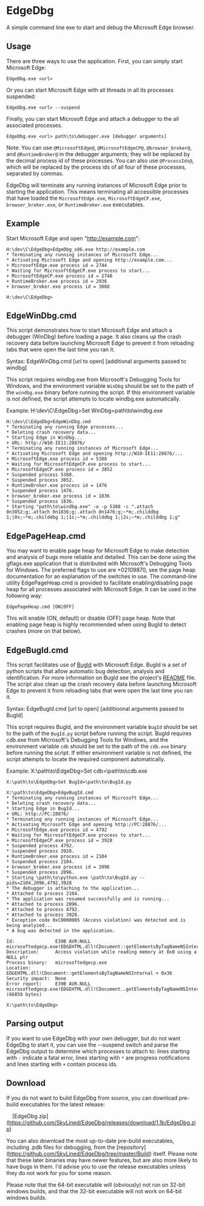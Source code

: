 EdgeDbg
==================

A simple command line exe to start and debug the Microsoft Edge browser.

Usage
-----
There are three ways to use the application. First, you can simply start
Microsoft Edge:

    EdgeDbg.exe <url>

Or you can start Microsoft Edge with all threads in all its processes suspended:

    EdgeDbg.exe <url> --suspend

Finally, you can start Microsoft Edge and attach a debugger to the all
associated processes.

    EdgeDbg.exe <url> path\to\debugger.exe [debugger arguments]

Note: You can use `@MicrosoftEdge@`, `@MicrosoftEdgeCP@`, `@browser_broker@`,
and `@RuntimeBroker@` in the debugger arguments; they will be replaced by the
decimal process id of these processes. You can also use `@ProcessIds@`, which
will be replaced by the process ids of all four of these processes, separated
by commas.

EdgeDbg will terminate any running instances of Microsoft Edge prior to starting
the application. This means terminating all accessible processes that have loaded
the `MicrosoftEdge.exe`, `MicrosoftEdgeCP.exe`, `browser_broker.exe`, or
`RuntimeBroker.exe` executables.

Example
-------
Start Microsoft Edge and open "http://example.com":

    H:\dev\C\EdgeDbg>EdgeDbg_x86.exe http://example.com
    * Terminating any running instances of Microsoft Edge...
    * Activating Microsoft Edge and opening http://example.com...
    + MicrosoftEdge.exe process id = 2744
    * Waiting for MicrosoftEdgeCP.exe process to start...
    + MicrosoftEdgeCP.exe process id = 2748
    + RuntimeBroker.exe process id = 2936
    + browser_broker.exe process id = 3088
    
    H:\dev\C\EdgeDbg>

EdgeWinDbg.cmd
--------------
This script demonstrates how to start Microsoft Edge and attach a debugger
(WinDbg) before loading a page. It also cleans up the crash recovery data before
launching Microsoft Edge to prevent it from reloading tabs that were open the
last time you ran it.

Syntax:
    EdgeWinDbg.cmd [url to open] [additional arguments passed to windbg]

This script requires windbg.exe from Microsoft's Debugging Tools for Windows,
and the environment variable `WinDbg` should be set to the path of the
`windbg.exe` binary before running the script. If this environment variable is
not defined, the script attempts to locate windbg.exe automatically.

Example:
    H:\dev\C\EdgeDbg>Set WinDbg=path\to\windbg.exe
    
    H:\dev\C\EdgeDbg>EdgeWinDbg.cmd
    * Terminating any running Edge processes...
    * Deleting crash recovery data...
    * Starting Edge in WinDbg...
    + URL: http://W10-IE11:28876/
    * Terminating any running instances of Microsoft Edge...
    * Activating Microsoft Edge and opening http://W10-IE11:28876/...
    + MicrosoftEdge.exe process id = 5388
    * Waiting for MicrosoftEdgeCP.exe process to start...
    + MicrosoftEdgeCP.exe process id = 3852
    * Suspended process 5388.
    * Suspended process 3852.
    + RuntimeBroker.exe process id = 1476
    * Suspended process 1476.
    + browser_broker.exe process id = 1836
    * Suspended process 1836.
    * Starting "path\to\windbg.exe" -o -p 5388 -c ".attach 0n3852;g;.attach 0n1836;g;.attach 0n1476;g;~*m;.childdbg 1;|0s;~*m;.childdbg 1;|1s;~*m;.childdbg 1;|2s;~*m;.childdbg 1;g"

EdgePageHeap.cmd
----------------
You may want to enable page heap for Microsoft Edge to make detection and
analysis of bugs more reliable and detailed. This can be done using the
gflags.exe application that is distributed with Microsoft's Debugging Tools for
Windows. The preferred flags to use are +02109870, see the page heap
documentation for an explanation of the switches in use. The command-line
utility EdgePageHeap.cmd is provided to facilitate enabling/disabling page heap
for all processes associated with Microsoft Edge. It can be used in the
following way:

    EdgePageHeap.cmd [ON|OFF]

This will enable (ON, default) or disable (OFF) page heap. Note that enabling
page heap is highly recommended when using BugId to detect crashes (more on
that below).


EdgeBugId.cmd
-------------
This script facilitates use of [BugId](https://github.com/SkyLined/BugId) with
Microsoft Edge. BugId is a set of python scripts that allow automatic bug
detection, analysis and identification. For more information on BugId see the
project's [README](https://github.com/SkyLined/BugId/blob/master/README.md)
file. The script also clean up the crash recovery data before launching
Microsoft Edge to prevent it from reloading tabs that were open the last time
you ran it.

Syntax:
    EdgeBugId.cmd [url to open] [additioonal arguments passed to BugId]

This script requires BugId, and the environment variable `BugId` should be
set to the path of the `BugId.py` script before running the script.
BugId requires cdb.exe from Microsoft's Debugging Tools for Windows, and the
environment variable `cdb` should be set to the path of the `cdb.exe` binary
before running the script.
If either environment variable is not defined, the script attempts to locate
the required component automatically.

Example:
    X:\path\to\EdgeDbg>Set cdb=\path\to\cdb.exe
    
    X:\path\to\EdgeDbg>Set BugId=\path\to\BugId.py
    
    X:\path\to\EdgeDbg>EdgeBugId.cmd
    * Terminating any running instances of Microsoft Edge...
    * Deleting crash recovery data...
    * Starting Edge in BugId...
    + URL: http://PC:28876/
    * Terminating any running instances of Microsoft Edge...
    * Activating Microsoft Edge and opening http://PC:28876/...
    + MicrosoftEdge.exe process id = 4792
    * Waiting for MicrosoftEdgeCP.exe process to start...
    + MicrosoftEdgeCP.exe process id = 3928
    * Suspended process 4792.
    * Suspended process 3928.
    + RuntimeBroker.exe process id = 2104
    * Suspended process 2104.
    + browser_broker.exe process id = 2096
    * Suspended process 2096.
    * Starting \path\to\python.exe \path\to\BugId.py --pids=2104,2096,4792,3928
    * The debugger is attaching to the application...
    * Attached to process 2104.
    * The application was resumed successfully and is running...
    * Attached to process 2096.
    * Attached to process 4792.
    * Attached to process 3928.
    * Exception code 0xC0000005 (Access violation) was detected and is being analyzed...
    * A bug was detected in the application.
    
    Id:               E39B AVR:NULL microsoftedgecp.exe!EDGEHTML.dll!CDocument::getElementsByTagNameNSInternal
    Description:      Access violation while reading memory at 0x0 using a NULL ptr
    Process binary:   microsoftedgecp.exe
    Location:         EDGEHTML.dll!CDocument::getElementsByTagNameNSInternal + 0x36
    Security impact:  None
    Error report:     E39B AVR.NULL microsoftedgecp.exe!EDGEHTML.dll!CDocument..getElementsByTagNameNSInternal.html (66859 bytes)
    
    X:\path\to\EdgeDbg>

Parsing output
--------------
If you want to use EdgeDbg with your own debugger, but do not want EdgeDbg to
start it, you can use the --suspend switch and parse the EdgeDbg output to
determine which processes to attach to: lines starting with `-` indicate a
fatal error, lines starting with `*` are progress notifications and lines
starting with `+` contain process ids.

Download
--------
If you do not want to build EdgeDbg from source, you can download pre-build
executables for the latest release:

&nbsp;&nbsp;&nbsp;&nbsp;[EdgeDbg.zip]
    (https://github.com/SkyLined/EdgeDbg/releases/download/1.1b/EdgeDbg.zip)

You can also download the most up-to-date pre-build executables, including
.pdb files for debugging, from the [repository]
(https://github.com/SkyLined/EdgeDbg/tree/master/Build) itself. Please note
that these later binaries may have newer features, but are also more likely
to have bugs in them.
I'd advise you to use the release executables unless they do not work for
you for some reason.

Please note that the 64-bit executable will (obviously) not run on 32-bit
windows builds, and that the 32-bit executable will not work on 64-bit windows
builds.
